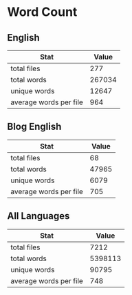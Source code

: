 # Word Count

## English

Stat | Value
---- | -----
total files | 277
total words | 267034
unique words | 12647
average words per file | 964

## Blog English

Stat | Value
---- | -----
total files | 68
total words | 47965
unique words | 6079
average words per file | 705

## All Languages

Stat | Value
---- | -----
total files | 7212
total words | 5398113
unique words | 90795
average words per file | 748
